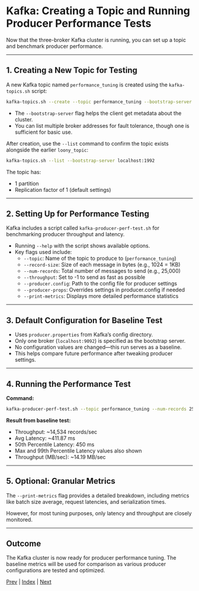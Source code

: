 # Kafka: Creating a Topic and Running Producer Performance Tests

Now that the three-broker Kafka cluster is running, you can set up a topic and benchmark producer performance.

---

## 1. Creating a New Topic for Testing

A new Kafka topic named `performance_tuning` is created using the `kafka-topics.sh` script:

```bash
kafka-topics.sh --create --topic performance_tuning --bootstrap-server localhost:1992
```
- The `--bootstrap-server` flag helps the client get metadata about the cluster.
- You can list multiple broker addresses for fault tolerance, though one is sufficient for basic use.

After creation, use the `--list` command to confirm the topic exists alongside the earlier `loony_topic`:

```bash
kafka-topics.sh --list --bootstrap-server localhost:1992
```

The topic has:
- 1 partition
- Replication factor of 1 (default settings)

---

## 2. Setting Up for Performance Testing

Kafka includes a script called `kafka-producer-perf-test.sh` for benchmarking producer throughput and latency.

- Running `--help` with the script shows available options.
- Key flags used include:
  - `--topic`: Name of the topic to produce to (`performance_tuning`)
  - `--record-size`: Size of each message in bytes (e.g., 1024 = 1KB)
  - `--num-records`: Total number of messages to send (e.g., 25,000)
  - `--throughput`: Set to -1 to send as fast as possible
  - `--producer.config`: Path to the config file for producer settings
  - `--producer-props`: Overrides settings in producer.config if needed
  - `--print-metrics`: Displays more detailed performance statistics

---

## 3. Default Configuration for Baseline Test

- Uses `producer.properties` from Kafka’s config directory.
- Only one broker (`localhost:9092`) is specified as the bootstrap server.
- No configuration values are changed—this run serves as a baseline.
- This helps compare future performance after tweaking producer settings.

---

## 4. Running the Performance Test

**Command:**
```bash
kafka-producer-perf-test.sh --topic performance_tuning --num-records 25000 --record-size 1024 --throughput -1 --producer.config config/producer.properties | jq
```

**Result from baseline test:**
- Throughput: ~14,534 records/sec
- Avg Latency: ~411.87 ms
- 50th Percentile Latency: 450 ms
- Max and 99th Percentile Latency values also shown
- Throughput (MB/sec): ~14.19 MB/sec

---

## 5. Optional: Granular Metrics

The `--print-metrics` flag provides a detailed breakdown, including metrics like batch size average, request latencies, and serialization times.

However, for most tuning purposes, only latency and throughput are closely monitored.

---

## Outcome

The Kafka cluster is now ready for producer performance tuning. The baseline metrics will be used for comparison as various producer configurations are tested and optimized.

[Prev](06.BrokerSetup.md) | [Index](Kafka/INDEX.md) | [Next](08.EffectOfPartitioningOnProducers.md)